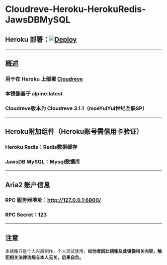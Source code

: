 # Cloudreve-Heroku-HerokuRedis-JawsDBMySQL
## Heroku 部署：[![Deploy](https://www.herokucdn.com/deploy/button.svg)](https://heroku.com/deploy)
---
## 概述
### 用于在 Heroku 上部署 [Cloudreve](https://cloudreve.org/)
### 本镜像基于 alpine:latest
### Cloudreve版本为 Cloudreve 3.1.1（moeYuiYui世纪互联SP）
---
## Heroku附加组件（Heroku账号需信用卡验证）
### Heroku Redis：Redis数据缓存
### JawsDB MySQL：Mysql数据库
---
## Aria2 账户信息
### RPC 服务器地址：http://127.0.0.1:6800/
### RPC Secret：123
---
## 注意
本镜像只是个人兴趣制作，个人测试使用，**如他者因此镜像及此镜像相关内容，触犯相关法律法规与本人无关，后果自负。**